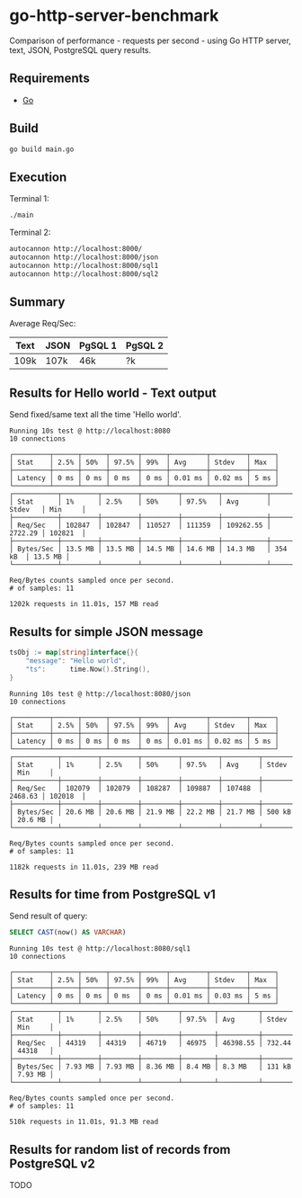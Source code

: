 # go-http-server-benchmark

Comparison of performance - requests per second - using Go HTTP server, text, JSON, PostgreSQL query results.

## Requirements

* [Go](https://go.dev/)

## Build

```sh
go build main.go
```

## Execution

Terminal 1:

```sh
./main
```

Terminal 2:

```sh
autocannon http://localhost:8000/
autocannon http://localhost:8000/json
autocannon http://localhost:8000/sql1
autocannon http://localhost:8000/sql2
```

## Summary

Average Req/Sec:

| Text | JSON | PgSQL 1 | PgSQL 2 |
| - | - | - | - |
| 109k | 107k | 46k | ?k |

## Results for Hello world - Text output

Send fixed/same text all the time 'Hello world'.

```
Running 10s test @ http://localhost:8080
10 connections

┌─────────┬──────┬──────┬───────┬──────┬─────────┬─────────┬──────┐
│ Stat    │ 2.5% │ 50%  │ 97.5% │ 99%  │ Avg     │ Stdev   │ Max  │
├─────────┼──────┼──────┼───────┼──────┼─────────┼─────────┼──────┤
│ Latency │ 0 ms │ 0 ms │ 0 ms  │ 0 ms │ 0.01 ms │ 0.02 ms │ 5 ms │
└─────────┴──────┴──────┴───────┴──────┴─────────┴─────────┴──────┘
┌───────────┬─────────┬─────────┬─────────┬─────────┬───────────┬─────────┬─────────┐
│ Stat      │ 1%      │ 2.5%    │ 50%     │ 97.5%   │ Avg       │ Stdev   │ Min     │
├───────────┼─────────┼─────────┼─────────┼─────────┼───────────┼─────────┼─────────┤
│ Req/Sec   │ 102847  │ 102847  │ 110527  │ 111359  │ 109262.55 │ 2722.29 │ 102821  │
├───────────┼─────────┼─────────┼─────────┼─────────┼───────────┼─────────┼─────────┤
│ Bytes/Sec │ 13.5 MB │ 13.5 MB │ 14.5 MB │ 14.6 MB │ 14.3 MB   │ 354 kB  │ 13.5 MB │
└───────────┴─────────┴─────────┴─────────┴─────────┴───────────┴─────────┴─────────┘

Req/Bytes counts sampled once per second.
# of samples: 11

1202k requests in 11.01s, 157 MB read
```

## Results for simple JSON message

```go
tsObj := map[string]interface{}{
	"message": "Hello world",
	"ts":      time.Now().String(),
}
```

```
Running 10s test @ http://localhost:8080/json
10 connections

┌─────────┬──────┬──────┬───────┬──────┬─────────┬─────────┬──────┐
│ Stat    │ 2.5% │ 50%  │ 97.5% │ 99%  │ Avg     │ Stdev   │ Max  │
├─────────┼──────┼──────┼───────┼──────┼─────────┼─────────┼──────┤
│ Latency │ 0 ms │ 0 ms │ 0 ms  │ 0 ms │ 0.01 ms │ 0.02 ms │ 5 ms │
└─────────┴──────┴──────┴───────┴──────┴─────────┴─────────┴──────┘
┌───────────┬─────────┬─────────┬─────────┬─────────┬─────────┬─────────┬─────────┐
│ Stat      │ 1%      │ 2.5%    │ 50%     │ 97.5%   │ Avg     │ Stdev   │ Min     │
├───────────┼─────────┼─────────┼─────────┼─────────┼─────────┼─────────┼─────────┤
│ Req/Sec   │ 102079  │ 102079  │ 108287  │ 109887  │ 107488  │ 2468.63 │ 102018  │
├───────────┼─────────┼─────────┼─────────┼─────────┼─────────┼─────────┼─────────┤
│ Bytes/Sec │ 20.6 MB │ 20.6 MB │ 21.9 MB │ 22.2 MB │ 21.7 MB │ 500 kB  │ 20.6 MB │
└───────────┴─────────┴─────────┴─────────┴─────────┴─────────┴─────────┴─────────┘

Req/Bytes counts sampled once per second.
# of samples: 11

1182k requests in 11.01s, 239 MB read
```

## Results for time from PostgreSQL v1

Send result of query:

```sql
SELECT CAST(now() AS VARCHAR)
```

```
Running 10s test @ http://localhost:8080/sql1
10 connections

┌─────────┬──────┬──────┬───────┬──────┬─────────┬─────────┬──────┐
│ Stat    │ 2.5% │ 50%  │ 97.5% │ 99%  │ Avg     │ Stdev   │ Max  │
├─────────┼──────┼──────┼───────┼──────┼─────────┼─────────┼──────┤
│ Latency │ 0 ms │ 0 ms │ 0 ms  │ 0 ms │ 0.01 ms │ 0.03 ms │ 5 ms │
└─────────┴──────┴──────┴───────┴──────┴─────────┴─────────┴──────┘
┌───────────┬─────────┬─────────┬─────────┬────────┬──────────┬────────┬─────────┐
│ Stat      │ 1%      │ 2.5%    │ 50%     │ 97.5%  │ Avg      │ Stdev  │ Min     │
├───────────┼─────────┼─────────┼─────────┼────────┼──────────┼────────┼─────────┤
│ Req/Sec   │ 44319   │ 44319   │ 46719   │ 46975  │ 46398.55 │ 732.44 │ 44318   │
├───────────┼─────────┼─────────┼─────────┼────────┼──────────┼────────┼─────────┤
│ Bytes/Sec │ 7.93 MB │ 7.93 MB │ 8.36 MB │ 8.4 MB │ 8.3 MB   │ 131 kB │ 7.93 MB │
└───────────┴─────────┴─────────┴─────────┴────────┴──────────┴────────┴─────────┘

Req/Bytes counts sampled once per second.
# of samples: 11

510k requests in 11.01s, 91.3 MB read
```

## Results for random list of records from PostgreSQL v2

TODO
